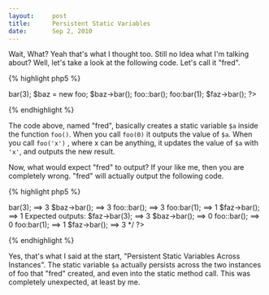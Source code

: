 ```yaml
---
layout:     post
title:      Persistent Static Variables
date:       Sep 2, 2010
---
```


Wait, What? Yeah that's what I thought too. Still no Idea what I'm talking about? Well, let's take a
look at the following code. Let's call it "fred".

{% highlight php5 %}
<?php

class foo
{
    function bar( $b = 0 )
    {
        static $a = 0;
        if ( $b ) {
            $a = $b;
        }
         echo $a;
    }
}

$faz = new foo;
$faz->bar(3);
$baz = new foo;
$baz->bar();
foo::bar();
foo:bar(1);
$faz->bar();

?>
{% endhighlight %}

The code above, named "fred", basically creates a static variable `$a` inside the function `foo()`.
When you call `foo(0)` it outputs the value of `$a`. When you call `foo('x')` , where x can be
anything, it updates the value of `$a` with `'x'`, and outputs the new result.

Now, what would expect "fred" to output? If your like me, then you are completely wrong. "fred" will
actually output the following code.

{% highlight php5 %}
<?php

/*
Actual Outputs:
$faz->bar(3);   ==> 3
$baz->bar();    ==> 3
foo::bar();     ==> 3
foo:bar(1);     ==> 1
$faz->bar();    ==> 1

Expected outputs:
$faz->bar(3);   ==> 3
$baz->bar();    ==> 0
foo::bar();     ==> 0
foo:bar(1);     ==> 1
$faz->bar();    ==> 3
*/

?>
{% endhighlight %}

Yes, that's what I said at the start, "Persistent Static Variables Across Instances". The static
variable `$a` actually persists across the two instances of foo that "fred" created, and even into
the static method call. This was completely unexpected, at least by me.

